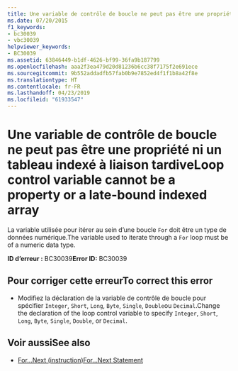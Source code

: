 ```yaml
---
title: Une variable de contrôle de boucle ne peut pas être une propriété ni un tableau indexé à liaison tardive
ms.date: 07/20/2015
f1_keywords:
- bc30039
- vbc30039
helpviewer_keywords:
- BC30039
ms.assetid: 63846449-b1df-4626-bf99-36fa9b187799
ms.openlocfilehash: aaa2f3ea479d20d81236b6cc38f7175f2e691ece
ms.sourcegitcommit: 9b552addadfb57fab0b9e7852ed4f1f1b8a42f8e
ms.translationtype: HT
ms.contentlocale: fr-FR
ms.lasthandoff: 04/23/2019
ms.locfileid: "61933547"
---
```

# <a name="loop-control-variable-cannot-be-a-property-or-a-late-bound-indexed-array"></a><span data-ttu-id="05397-102">Une variable de contrôle de boucle ne peut pas être une propriété ni un tableau indexé à liaison tardive</span><span class="sxs-lookup"><span data-stu-id="05397-102">Loop control variable cannot be a property or a late-bound indexed array</span></span>
<span data-ttu-id="05397-103">La variable utilisée pour itérer au sein d’une boucle `For` doit être un type de données numérique.</span><span class="sxs-lookup"><span data-stu-id="05397-103">The variable used to iterate through a `For` loop must be of a numeric data type.</span></span>  
  
 <span data-ttu-id="05397-104">**ID d’erreur :** BC30039</span><span class="sxs-lookup"><span data-stu-id="05397-104">**Error ID:** BC30039</span></span>  
  
## <a name="to-correct-this-error"></a><span data-ttu-id="05397-105">Pour corriger cette erreur</span><span class="sxs-lookup"><span data-stu-id="05397-105">To correct this error</span></span>  
  
- <span data-ttu-id="05397-106">Modifiez la déclaration de la variable de contrôle de boucle pour spécifier `Integer`, `Short`, `Long`, `Byte`, `Single`, `Double`ou `Decimal`.</span><span class="sxs-lookup"><span data-stu-id="05397-106">Change the declaration of the loop control variable to specify `Integer`, `Short`, `Long`, `Byte`, `Single`, `Double`, or `Decimal`.</span></span>  
  
## <a name="see-also"></a><span data-ttu-id="05397-107">Voir aussi</span><span class="sxs-lookup"><span data-stu-id="05397-107">See also</span></span>

- [<span data-ttu-id="05397-108">For...Next (instruction)</span><span class="sxs-lookup"><span data-stu-id="05397-108">For...Next Statement</span></span>](../../visual-basic/language-reference/statements/for-next-statement.md)
